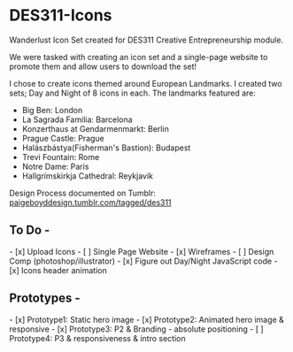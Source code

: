 # DES311-Icons
Wanderlust Icon Set created for DES311 Creative Entrepreneurship module.

We were tasked with creating an icon set and a single-page website to promote them and allow users to download the set!

I chose to create icons themed around European Landmarks. I created two sets; Day and Night of 8 icons in each.
The landmarks featured are:
- Big Ben: London
- La Sagrada Familia: Barcelona
- Konzerthaus at Gendarmenmarkt: Berlin
- Prague Castle: Prague
- Halászbástya(Fisherman's Bastion): Budapest
- Trevi Fountain: Rome
- Notre Dame: Paris
- Hallgrímskirkja Cathedral: Reykjavik
 


Design Process documented on Tumblr: <a href="http://paigeboyddesign.tumblr.com/tagged/des311">paigeboyddesign.tumblr.com/tagged/des311</a>

<h2>To Do - </h2>
- [x] Upload Icons
- [ ] Single Page Website
- [x] Wireframes
- [ ] Design Comp (photoshop/illustrator)
- [x] Figure out Day/Night JavaScript code
- [x] Icons header animation



<h2>Prototypes - </h2>
- [x] Prototype1: Static hero image
- [x] Prototype2: Animated hero image & responsive
- [x] Prototype3: P2 & Branding - absolute positioning
- [ ] Prototype4: P3 & responsiveness & intro section


